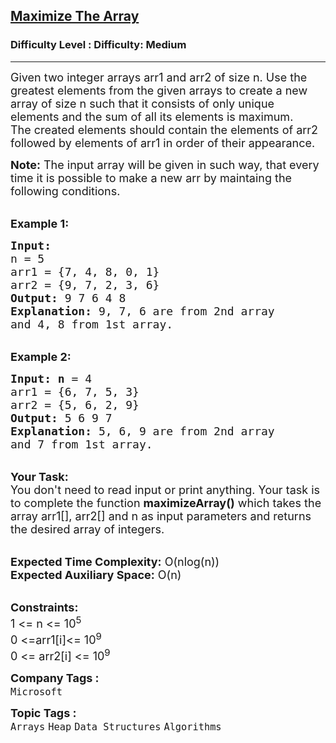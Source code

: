 <h2><a href="https://www.geeksforgeeks.org/problems/maximize-the-array3340/1?page=1&difficulty=Medium&status=unsolved,attempted&sortBy=accuracy">Maximize The Array</a></h2><h3>Difficulty Level : Difficulty: Medium</h3><hr><div class="problems_problem_content__Xm_eO"><p><span style="font-size: 18px;">Given two integer arrays arr1 and arr2 of size n. Use the greatest elements from the given arrays to create a new array of size n such that it consists of only unique elements and the sum of all its elements is maximum.<br>The created elements should contain the elements of arr2 followed by elements of arr1 in order of their appearance.</span></p>
<p><span style="font-size: 18px;"><strong>Note:</strong> The input array will be given in such way, that every time it is possible to make a new arr by maintaing the following conditions.</span></p>
<p><br><span style="font-size: 18px;"><strong>Example 1:</strong></span></p>
<pre><span style="font-size: 18px;"><strong>Input:
</strong>n = 5
arr1 = {7, 4, 8, 0, 1}
arr2 = {9, 7, 2, 3, 6}
<strong>Output: </strong>9 7 6 4 8
<strong>Explanation:</strong> 9, 7, 6 are from 2nd array
and 4, 8 from 1st array.</span></pre>
<p><br><span style="font-size: 18px;"><strong>Example 2:</strong></span></p>
<pre><span style="font-size: 18px;"><strong>Input: n</strong> = 4
arr1 = {6, 7, 5, 3}
arr2 = {5, 6, 2, 9} 
<strong>Output:</strong> 5 6 9 7 
<strong>Explanation:</strong> 5, 6, 9 are from 2nd array
and 7 from 1st array.</span></pre>
<p><br><span style="font-size: 18px;"><strong>Your Task: </strong><br>You don't need to read input or print anything. Your task is to complete the function <strong>maximizeArray()</strong> which takes the array arr1[], arr2[] and n as input parameters and returns the desired array of integers.</span></p>
<p><br><span style="font-size: 18px;"><strong>Expected Time Complexity:</strong> O(nlog(n))<br><strong>Expected Auxiliary Space:</strong> O(n)</span></p>
<p><br><span style="font-size: 18px;"><strong>Constraints:</strong><br>1 &lt;= n &lt;= 10<sup>5</sup><br>0 &lt;=arr1[i]&lt;= 10<sup>9</sup><br>0 &lt;= arr2[i] &lt;= 10<sup>9</sup></span></p></div><p><span style=font-size:18px><strong>Company Tags : </strong><br><code>Microsoft</code>&nbsp;<br><p><span style=font-size:18px><strong>Topic Tags : </strong><br><code>Arrays</code>&nbsp;<code>Heap</code>&nbsp;<code>Data Structures</code>&nbsp;<code>Algorithms</code>&nbsp;